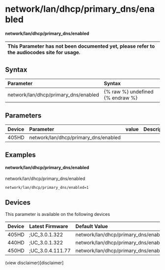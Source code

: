﻿---
description: network/lan/dhcp/primary_dns/enabled
search:
    keywords: ['network','lan','dhcp','primary_dns','enabled']
---

# network/lan/dhcp/primary_dns/enabled

#### network/lan/dhcp/primary_dns/enabled


| This Parameter has not been documented yet, please refer to the audiocodes site for usage.  |
| :--- |

## Syntax
| Parameter | Syntax |
| :--- | :--- |
|network/lan/dhcp/primary_dns/enabled | {% raw %} undefined {% endraw %} |

## Parameters
|Device|Parameter|value|Description|
|:---|:---|:---|:---|
| 405HD | network/lan/dhcp/primary_dns/enabled |  |  |

## Examples
#### network/lan/dhcp/primary_dns/enabled

network/lan/dhcp/primary_dns/enabled

```
network/lan/dhcp/primary_dns/enabled=1
```

## Devices
This parameter is available on the following devices

| Device | Latest Firmware | Default Value |
|:---|:---|:---|
| 405HD | ;UC_3.0.1.322 | network/lan/dhcp/primary_dns/enabled=1 
| 440HD | ;UC_3.0.1.322 | network/lan/dhcp/primary_dns/enabled=1 
| 450HD | ;UC_3.0.4.111.77 | network/lan/dhcp/primary_dns/enabled=1 

(view disclaimer)[disclaimer]
